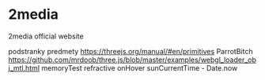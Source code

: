 # 2media

2media official website

podstranky
predmety
https://threejs.org/manual/#en/primitives
ParrotBitch
https://github.com/mrdoob/three.js/blob/master/examples/webgl_loader_obj_mtl.html
memoryTest
refractive
onHover
sunCurrentTime - Date.now
